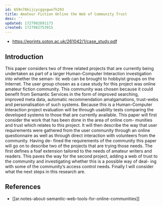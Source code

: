 ```yaml
---
id: 659n78kijcycggxgwo7h293
title: Amateur Fiction Online the Web of Community Trust
desc: ''
updated: 1727982891173
created: 1727982753915
---
```


- https://eprints.soton.ac.uk/261042/1/case_study.pdf

## Introduction

This paper considers two of three related projects that are currently being undertaken as part of a larger Human-Computer Interaction investigation into whether the seman- tic web can be brought to hobbyist groups on the Internet. The user group chosen as a case study for this project was online amateur fiction community. This community was chosen because it could benefit from Semantic Services in the form of improved searching, improved meta data, automatic recommendation amalgamations, trust-webs and personalisation of such systems. Because this is a Human-Computer Interaction project evaluation will be through usability tests comparing the developed systems to those that are currently available. This paper will first consider the work that has been done in the area of online com- munities and trust which relates to this project. It will then describe the way that user requirements were gathered from the user community through an online questionnaire as well as through direct interaction with volunteers from the community. Having de- fined the requirements of the community this paper will go on to describe two of the projects that are trying those needs. The first defines a foaf extension tailored to the needs of amateur writers and readers. This paves the way for the second project, adding a web of trust to the community and investigating whether this is a possible way of deal- ing with some of the community’s access control needs. Finally I will consider what the next steps in this research are.


## References

- [[ar.notes-about-semantic-web-tools-for-online-communities]]
